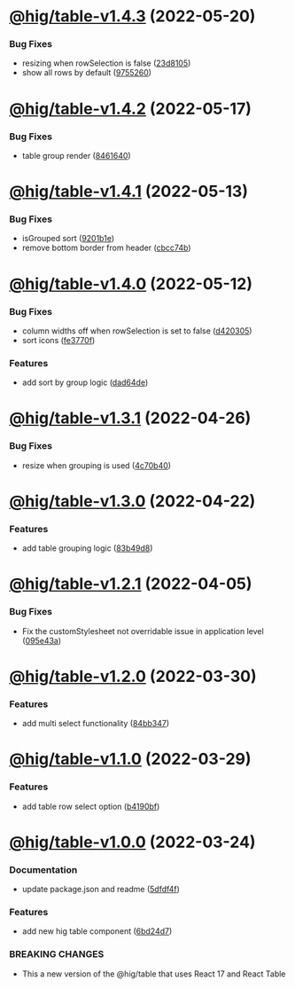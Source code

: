 # [@hig/table-v1.4.3](https://github.com/Autodesk/hig/compare/@hig/table@1.4.2...@hig/table@1.4.3) (2022-05-20)


### Bug Fixes

* resizing when rowSelection is false ([23d8105](https://github.com/Autodesk/hig/commit/23d8105))
* show all rows by default ([9755260](https://github.com/Autodesk/hig/commit/9755260))

# [@hig/table-v1.4.2](https://github.com/Autodesk/hig/compare/@hig/table@1.4.1...@hig/table@1.4.2) (2022-05-17)


### Bug Fixes

* table group render ([8461640](https://github.com/Autodesk/hig/commit/8461640))

# [@hig/table-v1.4.1](https://github.com/Autodesk/hig/compare/@hig/table@1.4.0...@hig/table@1.4.1) (2022-05-13)


### Bug Fixes

* isGrouped sort ([9201b1e](https://github.com/Autodesk/hig/commit/9201b1e))
* remove bottom border from header ([cbcc74b](https://github.com/Autodesk/hig/commit/cbcc74b))

# [@hig/table-v1.4.0](https://github.com/Autodesk/hig/compare/@hig/table@1.3.1...@hig/table@1.4.0) (2022-05-12)


### Bug Fixes

* column widths off when rowSelection is set to false ([d420305](https://github.com/Autodesk/hig/commit/d420305))
* sort icons ([fe3770f](https://github.com/Autodesk/hig/commit/fe3770f))


### Features

* add sort by group logic ([dad64de](https://github.com/Autodesk/hig/commit/dad64de))

# [@hig/table-v1.3.1](https://github.com/Autodesk/hig/compare/@hig/table@1.3.0...@hig/table@1.3.1) (2022-04-26)


### Bug Fixes

* resize when grouping is used ([4c70b40](https://github.com/Autodesk/hig/commit/4c70b40))

# [@hig/table-v1.3.0](https://github.com/Autodesk/hig/compare/@hig/table@1.2.1...@hig/table@1.3.0) (2022-04-22)


### Features

* add table grouping logic ([83b49d8](https://github.com/Autodesk/hig/commit/83b49d8))

# [@hig/table-v1.2.1](https://github.com/Autodesk/hig/compare/@hig/table@1.2.0...@hig/table@1.2.1) (2022-04-05)


### Bug Fixes

* Fix the customStylesheet not overridable issue in application level ([095e43a](https://github.com/Autodesk/hig/commit/095e43a))

# [@hig/table-v1.2.0](https://github.com/Autodesk/hig/compare/@hig/table@1.1.0...@hig/table@1.2.0) (2022-03-30)


### Features

* add multi select functionality ([84bb347](https://github.com/Autodesk/hig/commit/84bb347))

# [@hig/table-v1.1.0](https://github.com/Autodesk/hig/compare/@hig/table@1.0.0...@hig/table@1.1.0) (2022-03-29)


### Features

* add table row select option ([b4190bf](https://github.com/Autodesk/hig/commit/b4190bf))

# [@hig/table-v1.0.0](https://github.com/Autodesk/hig/compare/@hig/table@0.3.3...@hig/table@1.0.0) (2022-03-24)


### Documentation

* update package.json and readme ([5dfdf4f](https://github.com/Autodesk/hig/commit/5dfdf4f))


### Features

* add new hig table component ([6bd24d7](https://github.com/Autodesk/hig/commit/6bd24d7))


### BREAKING CHANGES

* This a new version of the @hig/table that uses React 17 and React Table
